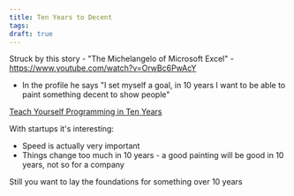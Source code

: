 ```yaml
---
title: Ten Years to Decent
tags: 
draft: true
---
```

Struck by this story - "The Michelangelo of Microsoft Excel" - https://www.youtube.com/watch?v=OrwBc6PwAcY
- In the profile he says "I set myself a goal, in 10 years I want to be able to paint something decent to show people"

[Teach Yourself Programming in Ten Years](https://norvig.com/21-days.html)

With startups it's interesting:
- Speed is actually very important
- Things change too much in 10 years - a good painting will be good in 10 years, not so for a company 

Still you want to lay the foundations for something over 10 years